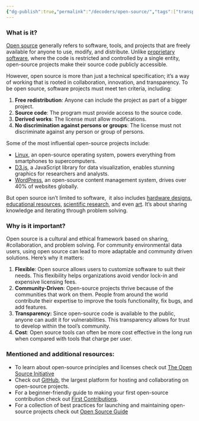 ```yaml
---
{"dg-publish":true,"permalink":"/decoders/open-source/","tags":["transparency","collaboration","accessibility"]}
---
```



### **What is it?**

[Open source](https://opensource.org/osd) generally refers to software, tools, and projects that are freely available for anyone to use, modify, and distribute. Unlike [proprietary software](https://en.wikipedia.org/wiki/Proprietary_software), where the code is restricted and controlled by a single entity, open-source projects make their source code publicly accessible.

However, open source is more than just a technical specification; it’s a way of working that is rooted in collaboration, innovation, and transparency. To be open source, software projects must meet ten criteria, including:

1. **Free redistribution**: Anyone can include the project as part of a bigger project.
2. **Source code**: The program must provide access to the source code.
3. **Derived works**: The license must allow modifications.
4. **No discrimination against persons or groups**: The license must not discriminate against any person or group of persons.

Some of the most influential open-source projects include:

- [Linux](https://www.linux.org/), an open-source operating system, powers everything from smartphones to supercomputers.
- [D3.js](https://d3js.org/), a JavaScript library for data visualization, enables stunning graphics for researchers and analysts.
- [WordPress](https://wordpress.com/), an open-source content management system, drives over 40% of websites globally.

But open source isn’t limited to software,  it also includes [hardware designs](https://digital-naturalism-laboratories.github.io/Mothbox/), [educational resources](https://guides.monmouth.edu/Open_Source), [scientific research](https://science.nasa.gov/open-science/), and even [art](https://www.artic.edu/open-access/open-access-images). It’s about sharing knowledge and iterating through problem solving.

### **Why is it important?**

Open source is a cultural and ethical framework based on sharing, #collaboration, and problem solving. For community environmental data users, using open source can lead to more adaptable and community driven solutions. Here’s why it matters:

1. **Flexible**: Open source allows users to customize software to suit their needs. This flexibility helps organizations avoid vendor lock-in and expensive licensing fees.
2. **Community-Driven**: Open-source projects thrive because of the communities that work on them. People from around the world contribute their expertise to improve the tools functionality, fix bugs, and add features.
3. **Transparency:** Since open-source code is available to the public, anyone can audit it for vulnerabilities. This transparency allows for trust to develop within the tool’s community.
4. **Cost**: Open source tools can often be more cost effective in the long run when compared with tools that charge per user.
  
### **Mentioned and additional resources**:

- To learn about open-source principles and licenses check out [The Open Source Initiative](https://opensource.org/)
- Check out [GitHub](https://github.com/), the largest platform for hosting and collaborating on open-source projects.
- For a beginner-friendly guide to making your first open-source contribution check out [First Contributions](https://firstcontributions.github.io/).
- For a collection of best practices for launching and maintaining open-source projects check out [Open Source Guide](https://opensource.guide/)